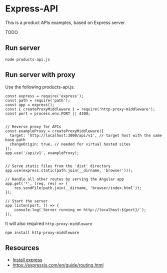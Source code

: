 # Express-API 
This is a product APIs examples, based on Express server.

TODO

## Run server
```
node products-api.js
```

## Run server with proxy
Use the following products-api.js:
```
const express = require('express');
const path = require('path');
const app = express();
const { createProxyMiddleware } = require('http-proxy-middleware');
const port = process.env.PORT || 4200;


// Reverse proxy for APIs
const exampleProxy = createProxyMiddleware({
  target: 'http://localhost:3000/api/v1', // target host with the same base path
  changeOrigin: true, // needed for virtual hosted sites
});
app.use('/api/v1', exampleProxy);


// Serve static files from the 'dist' directory
app.use(express.static(path.join(__dirname, 'browser')));

// Handle all other routes by serving the Angular app
app.get('*', (req, res) => {
    res.sendFile(path.join(__dirname, 'browser/index.html'));
});

// Start the server
app.listen(port, () => {
    console.log(`Server running on http://localhost:${port}/`);
});
```
It will also required `http-proxy-middleware`
```
npm install http-proxy-middleware
```


## Resources
* [Install express](https://expressjs.com/en/starter/installing.html)
* https://expressjs.com/en/guide/routing.html
